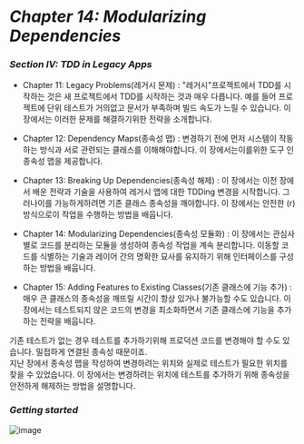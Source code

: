 

# _Chapter 14: Modularizing Dependencies_

### _Section IV: TDD in Legacy Apps_
  - Chapter 11: Legacy Problems(레거시 문제) : "레거시"프로젝트에서 TDD를 시작하는 것은 새 프로젝트에서 TDD를 시작하는 것과 매우 다릅니다. 예를 들어 프로젝트에 단위 테스트가 거의없고 문서가 부족하며 빌드 속도가 느릴 수 있습니다. 이 장에서는 이러한 문제를 해결하기위한 전략을 소개합니다.    
      
  - Chapter 12: Dependency Maps(종속성 맵) : 변경하기 전에 먼저 시스템이 작동하는 방식과 서로 관련되는 클래스를 이해해야합니다. 이 장에서는이를위한 도구 인 종속성 맵을 제공합니다.    
      
  - Chapter 13: Breaking Up Dependencies(종속성 해제) : 이 장에서는 이전 장에서 배운 전략과 기술을 사용하여 레거시 앱에 대한 TDDing 변경을 시작합니다. 그러나이를 가능하게하려면 기존 클래스 종속성을 깨야합니다. 이 장에서는 안전한 (r) 방식으로이 작업을 수행하는 방법을 배웁니다.    
      
  - Chapter 14: Modularizing Dependencies(종속성 모듈화) : 이 장에서는 관심사별로 코드를 분리하는 모듈을 생성하여 종속성 작업을 계속 분리합니다. 이동할 코드를 식별하는 기술과 레이어 간의 명확한 묘사를 유지하기 위해 인터페이스를 구성하는 방법을 배웁니다.    
      
  - Chapter 15: Adding Features to Existing Classes(기존 클래스에 기능 추가) : 매우 큰 클래스의 종속성을 깨뜨릴 시간이 항상 있거나 불가능할 수도 있습니다. 이 장에서는 테스트되지 않은 코드의 변경을 최소화하면서 기존 클래스에 기능을 추가하는 전략을 배웁니다.
      
    
    
    
    
    
    
기존 테스트가 없는 경우 테스트를 추가하기위해 프로덕션 코드를 변경해야 할 수도 있습니다. 밀접하게 연결된 종속성 때문이죠.    
지난 장에서 종속성 맵을 작성하여 변경하려는 위치와 실제로 테스트가 필요한 위치를 찾을 수 있었습니다. 이 장에서는 변경하려는 위치에 테스트를 추가하기 위해 종속성을 안전하게 해제하는 방법을 설명합니다.
    
### _Getting started_


![image](https://user-images.githubusercontent.com/60660894/91911294-bec0d680-eceb-11ea-93dc-f9a69f64181d.png)
